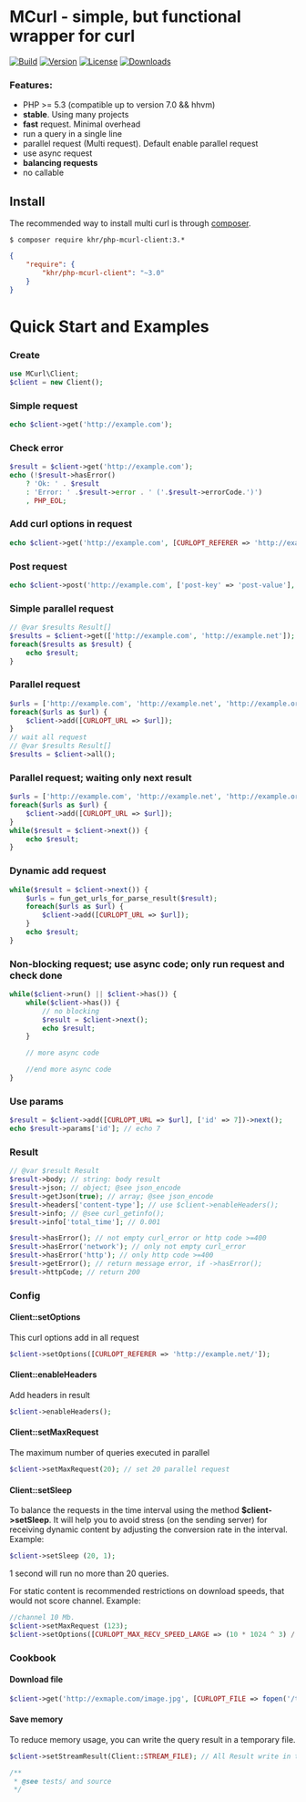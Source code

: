 MCurl - simple, but functional wrapper for curl
=========
[![Build](https://travis-ci.org/KhristenkoYura/mcurl.svg)](https://travis-ci.org/KhristenkoYura/mcurl)
[![Version](https://img.shields.io/packagist/v/khr/php-mcurl-client.svg)](https://packagist.org/packages/khr/php-mcurl-client)
[![License](https://img.shields.io/packagist/l/khr/php-mcurl-client.svg)](https://github.com/KhristenkoYura/mcurl/blob/master/LICENSE)
[![Downloads](https://img.shields.io/packagist/dt/khr/php-mcurl-client.svg)](https://packagist.org/packages/khr/php-mcurl-client)
### Features:
- PHP >= 5.3 (compatible up to version 7.0 && hhvm)
- **stable**. Using many projects
- **fast** request. Minimal overhead
- run a query in a single line
- parallel request (Multi request). Default enable parallel request
- use async request
- **balancing requests**
- no callable 

## Install

The recommended way to install multi curl is through [composer](http://getcomposer.org).

    $ composer require khr/php-mcurl-client:3.*
```json
{
    "require": {
        "khr/php-mcurl-client": "~3.0"
    }
}
```

Quick Start and Examples
=======

### Create
```php
use MCurl\Client;
$client = new Client();
```
### Simple request
```php
echo $client->get('http://example.com');
```
### Check error
```php
$result = $client->get('http://example.com');
echo (!$result->hasError()
    ? 'Ok: ' . $result
    : 'Error: ' .$result->error . ' ('.$result->errorCode.')')
    , PHP_EOL;
```
### Add curl options in request
```php
echo $client->get('http://example.com', [CURLOPT_REFERER => 'http://example.net/']);
```
### Post request
```php
echo $client->post('http://example.com', ['post-key' => 'post-value'], [CURLOPT_REFERER => 'http://example.net/']);
```
### Simple parallel request
```php
// @var $results Result[]
$results = $client->get(['http://example.com', 'http://example.net']);
foreach($results as $result) {
    echo $result;
}
```
### Parallel request
```php 
$urls = ['http://example.com', 'http://example.net', 'http://example.org'];
foreach($urls as $url) {
    $client->add([CURLOPT_URL => $url]);
}
// wait all request
// @var $results Result[]
$results = $client->all();
```
### Parallel request; waiting only next result
```php
$urls = ['http://example.com', 'http://example.net', 'http://example.org'];
foreach($urls as $url) {
    $client->add([CURLOPT_URL => $url]);
}
while($result = $client->next()) {
    echo $result;
}
```
### Dynamic add request
```php
while($result = $client->next()) {
    $urls = fun_get_urls_for_parse_result($result);
    foreach($urls as $url) {
        $client->add([CURLOPT_URL => $url]);
    }
    echo $result;
}
```
### Non-blocking request; use async code; only run request and check done
```php
while($client->run() || $client->has()) {
    while($client->has()) {
        // no blocking
        $result = $client->next();
        echo $result;
    }

    // more async code

    //end more async code
}
```
### Use params
```php
$result = $client->add([CURLOPT_URL => $url], ['id' => 7])->next();
echo $result->params['id']; // echo 7

```
### Result
```php
// @var $result Result
$result->body; // string: body result
$result->json; // object; @see json_encode
$result->getJson(true); // array; @see json_encode
$result->headers['content-type']; // use $client->enableHeaders();
$result->info; // @see curl_getinfo();
$result->info['total_time']; // 0.001

$result->hasError(); // not empty curl_error or http code >=400
$result->hasError('network'); // only not empty curl_error
$result->hasError('http'); // only http code >=400
$result->getError(); // return message error, if ->hasError();
$result->httpCode; // return 200
```
### Config

#### Client::setOptions
This curl options add in all request
```php
$client->setOptions([CURLOPT_REFERER => 'http://example.net/']);
```
#### Client::enableHeaders
Add headers in result
```php
$client->enableHeaders();
```

#### Client::setMaxRequest
The maximum number of queries executed in parallel
```php
$client->setMaxRequest(20); // set 20 parallel request
```
#### Client::setSleep
To balance the requests in the time interval using the method **$client->setSleep**. It will help you to avoid stress (on the sending server) for receiving dynamic content by adjusting the conversion rate in the interval.
Example:
```php
$client->setSleep (20, 1);
```
1 second will run no more than 20 queries.

For static content is recommended restrictions on download speeds, that would not score channel.
Example:
```php
//channel 10 Mb.
$client->setMaxRequest (123);
$client->setOptions([CURLOPT_MAX_RECV_SPEED_LARGE => (10 * 1024 ^ 3) / 123]);
```
### Cookbook

#### Download file
```php
$client->get('http://exmaple.com/image.jpg', [CURLOPT_FILE => fopen('/tmp/image.jpg', 'w')]);
```
#### Save memory
To reduce memory usage, you can write the query result in a temporary file.
```php
$client->setStreamResult(Client::STREAM_FILE); // All Result write in tmp file.
```

```php
/**
 * @see tests/ and source
 */
```
